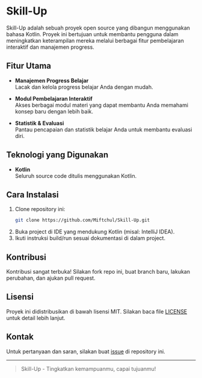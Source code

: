# Skill-Up

Skill-Up adalah sebuah proyek open source yang dibangun menggunakan bahasa Kotlin. Proyek ini bertujuan untuk membantu pengguna dalam meningkatkan keterampilan mereka melalui berbagai fitur pembelajaran interaktif dan manajemen progress.

## Fitur Utama

- **Manajemen Progress Belajar**  
  Lacak dan kelola progress belajar Anda dengan mudah.

- **Modul Pembelajaran Interaktif**  
  Akses berbagai modul materi yang dapat membantu Anda memahami konsep baru dengan lebih baik.

- **Statistik & Evaluasi**  
  Pantau pencapaian dan statistik belajar Anda untuk membantu evaluasi diri.

## Teknologi yang Digunakan

- **Kotlin**  
  Seluruh source code ditulis menggunakan Kotlin.

## Cara Instalasi

1. Clone repository ini:
   ```bash
   git clone https://github.com/Miftchul/Skill-Up.git
   ```
2. Buka project di IDE yang mendukung Kotlin (misal: IntelliJ IDEA).
3. Ikuti instruksi build/run sesuai dokumentasi di dalam project.

## Kontribusi

Kontribusi sangat terbuka! Silakan fork repo ini, buat branch baru, lakukan perubahan, dan ajukan pull request.

## Lisensi

Proyek ini didistribusikan di bawah lisensi MIT. Silakan baca file [LICENSE](LICENSE) untuk detail lebih lanjut.

## Kontak

Untuk pertanyaan dan saran, silakan buat [issue](https://github.com/Miftchul/Skill-Up/issues) di repository ini.

---

> Skill-Up - Tingkatkan kemampuanmu, capai tujuanmu!
